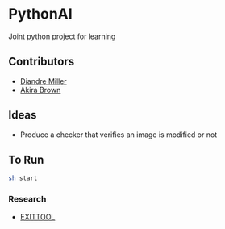 # PythonAI

Joint python project for learning

## Contributors

- [Diandre Miller](https://github.com/DiandreMiller)
- [Akira Brown](https://github.com/AkiraBrown)

## Ideas

- Produce a checker that verifies an image is modified or not

## To Run

```bash
sh start
```

### Research

- [EXITTOOL](https://exiftool.org/)
